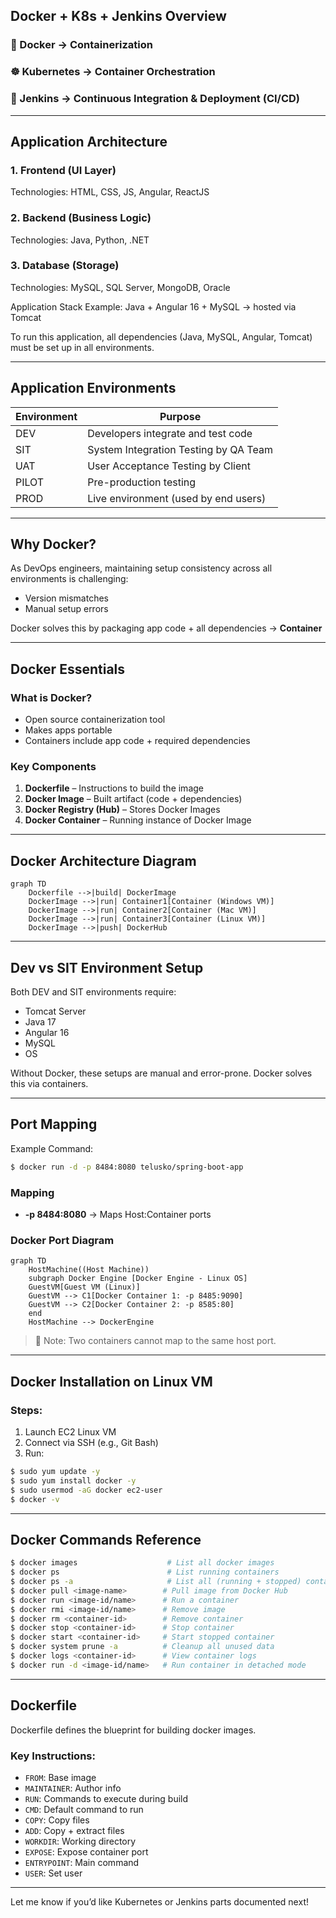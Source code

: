 ## Docker + K8s + Jenkins Overview

### 🚢 Docker → Containerization

### ☸️ Kubernetes → Container Orchestration

### 🔁 Jenkins → Continuous Integration & Deployment (CI/CD)

---

## Application Architecture

### 1. Frontend (UI Layer)

Technologies: HTML, CSS, JS, Angular, ReactJS

### 2. Backend (Business Logic)

Technologies: Java, Python, .NET

### 3. Database (Storage)

Technologies: MySQL, SQL Server, MongoDB, Oracle

Application Stack Example: Java + Angular 16 + MySQL → hosted via Tomcat

To run this application, all dependencies (Java, MySQL, Angular, Tomcat) must be set up in all environments.

---

## Application Environments

| Environment | Purpose                               |
| ----------- | ------------------------------------- |
| DEV         | Developers integrate and test code    |
| SIT         | System Integration Testing by QA Team |
| UAT         | User Acceptance Testing by Client     |
| PILOT       | Pre-production testing                |
| PROD        | Live environment (used by end users)  |

---

## Why Docker?

As DevOps engineers, maintaining setup consistency across all environments is challenging:

* Version mismatches
* Manual setup errors

Docker solves this by packaging app code + all dependencies → **Container**

---

## Docker Essentials

### What is Docker?

* Open source containerization tool
* Makes apps portable
* Containers include app code + required dependencies

### Key Components

1. **Dockerfile** – Instructions to build the image
2. **Docker Image** – Built artifact (code + dependencies)
3. **Docker Registry (Hub)** – Stores Docker Images
4. **Docker Container** – Running instance of Docker Image

---

## Docker Architecture Diagram

```mermaid
graph TD
    Dockerfile -->|build| DockerImage
    DockerImage -->|run| Container1[Container (Windows VM)]
    DockerImage -->|run| Container2[Container (Mac VM)]
    DockerImage -->|run| Container3[Container (Linux VM)]
    DockerImage -->|push| DockerHub
```

---

## Dev vs SIT Environment Setup

Both DEV and SIT environments require:

* Tomcat Server
* Java 17
* Angular 16
* MySQL
* OS

Without Docker, these setups are manual and error-prone. Docker solves this via containers.

---

## Port Mapping

Example Command:

```bash
$ docker run -d -p 8484:8080 telusko/spring-boot-app
```

### Mapping

* **-p 8484:8080** → Maps Host\:Container ports

### Docker Port Diagram

```mermaid
graph TD
    HostMachine((Host Machine))
    subgraph Docker Engine [Docker Engine - Linux OS]
    GuestVM[Guest VM (Linux)]
    GuestVM --> C1[Docker Container 1: -p 8485:9090]
    GuestVM --> C2[Docker Container 2: -p 8585:80]
    end
    HostMachine --> DockerEngine
```

> 🔴 Note: Two containers cannot map to the same host port.

---

## Docker Installation on Linux VM

### Steps:

1. Launch EC2 Linux VM
2. Connect via SSH (e.g., Git Bash)
3. Run:

```bash
$ sudo yum update -y
$ sudo yum install docker -y
$ sudo usermod -aG docker ec2-user
$ docker -v
```

---

## Docker Commands Reference

```bash
$ docker images                    # List all docker images
$ docker ps                        # List running containers
$ docker ps -a                     # List all (running + stopped) containers
$ docker pull <image-name>        # Pull image from Docker Hub
$ docker run <image-id/name>      # Run a container
$ docker rmi <image-id/name>      # Remove image
$ docker rm <container-id>        # Remove container
$ docker stop <container-id>      # Stop container
$ docker start <container-id>     # Start stopped container
$ docker system prune -a          # Cleanup all unused data
$ docker logs <container-id>      # View container logs
$ docker run -d <image-id/name>   # Run container in detached mode
```

---

## Dockerfile

Dockerfile defines the blueprint for building docker images.

### Key Instructions:

* `FROM`: Base image
* `MAINTAINER`: Author info
* `RUN`: Commands to execute during build
* `CMD`: Default command to run
* `COPY`: Copy files
* `ADD`: Copy + extract files
* `WORKDIR`: Working directory
* `EXPOSE`: Expose container port
* `ENTRYPOINT`: Main command
* `USER`: Set user

---

Let me know if you’d like Kubernetes or Jenkins parts documented next!
